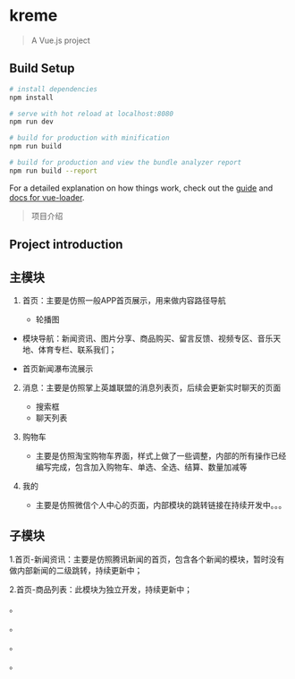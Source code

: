 # kreme

> A Vue.js project

## Build Setup

``` bash
# install dependencies
npm install

# serve with hot reload at localhost:8080
npm run dev

# build for production with minification
npm run build

# build for production and view the bundle analyzer report
npm run build --report
```

For a detailed explanation on how things work, check out the [guide](http://vuejs-templates.github.io/webpack/) and [docs for vue-loader](http://vuejs.github.io/vue-loader).

> 项目介绍

## Project introduction

## 主模块

1. 首页：主要是仿照一般APP首页展示，用来做内容路径导航

   - 轮播图


- 模块导航：新闻资讯、图片分享、商品购买、留言反馈、视频专区、音乐天地、体育专栏、联系我们；


- 首页新闻瀑布流展示

2. 消息：主要是仿照掌上英雄联盟的消息列表页，后续会更新实时聊天的页面

   - 搜索框
   - 聊天列表
3. 购物车
   - 主要是仿照淘宝购物车界面，样式上做了一些调整，内部的所有操作已经编写完成，包含加入购物车、单选、全选、结算、数量加减等
4. 我的
   - 主要是仿照微信个人中心的页面，内部模块的跳转链接在持续开发中。。。

## 子模块

1.首页-新闻资讯：主要是仿照腾讯新闻的首页，包含各个新闻的模块，暂时没有做内部新闻的二级跳转，持续更新中；

2.首页-商品列表：此模块为独立开发，持续更新中；

。

。

。

。

